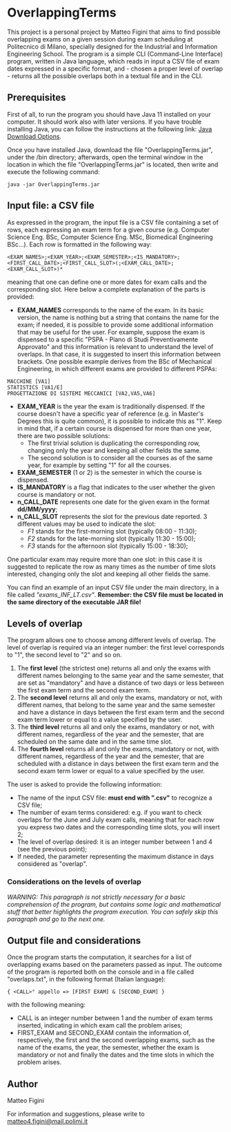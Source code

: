 # OverlappingTerms
This project is a personal project by Matteo Figini that aims to find possible overlapping exams on a given session during exam scheduling at Politecnico di Milano, specially designed for the Industrial and Information Engineering School. The program is a simple CLI (Command-Line Interface) program, written in Java language, which reads in input a CSV file of exam dates expressed in a specific format, and - chosen a proper level of overlap - returns all the possible overlaps both in a textual file and in the CLI.

## Prerequisites
First of all, to run the program you should have Java 11 installed on your computer. It should work also with later versions. If you have trouble installing Java, you can follow the instructions at the following link: [Java Download Options](https://www.java.com/en/download/help/download_options.html).

Once you have installed Java, download the file "OverlappingTerms.jar", under the /bin directory; afterwards, open the terminal window in the location in which the file "OverlappingTerms.jar" is located, then write and execute the following command:
```
java -jar OverlappingTerms.jar
```

## Input file: a CSV file
As expressed in the program, the input file is a CSV file containing a set of rows, each expressing an exam term for a given course (e.g. Computer Science Eng. BSc, Computer Science Eng. MSc, Biomedical Engineering BSc...). Each row is formatted in the following way:
```
<EXAM_NAMES>;<EXAM_YEAR>;<EXAM_SEMESTER>;<IS_MANDATORY>;<FIRST_CALL_DATE>;<FIRST_CALL_SLOT>(;<EXAM_CALL_DATE>;<EXAM_CALL_SLOT>)*
```
meaning that one can define one or more dates for exam calls and the corresponding slot. Here below a complete explanation of the parts is provided:
- **EXAM_NAMES** corresponds to the name of the exam. In its basic version, the name is nothing but a string that contains the name for the exam; if needed, it is possible to provide some additional information that may be useful for the user. For example, suppose the exam is dispensed to a specific "PSPA - Piano di Studi Preventivamente Approvato" and this information is relevant to understand the level of overlaps. In that case, it is suggested to insert this information between brackets. One possible example derives from the BSc of Mechanical Engineering, in which different exams are provided to different PSPAs:
```
MACCHINE [VA1]
STATISTICS [VA1/E]
PROGETTAZIONE DI SISTEMI MECCANICI [VA2,VA5,VA6]
```
- **EXAM_YEAR** is the year the exam is traditionally dispensed. If the course doesn't have a specific year of reference (e.g. in Master's Degrees this is quite common), it is possible to indicate this as "1". Keep in mind that, if a certain course is dispensed for more than one year, there are two possible solutions:
  -  The first trivial solution is duplicating the corresponding row, changing only the year and keeping all other fields the same.
  -  The second solution is to consider all the courses as of the same year, for example by setting "1" for all the courses.
- **EXAM_SEMESTER** (1 or 2) is the semester in which the course is dispensed.
- **IS_MANDATORY** is a flag that indicates to the user whether the given course is mandatory or not.
- **n_CALL_DATE** represents one date for the given exam in the format __dd/MM/yyyy__;
- **n_CALL_SLOT** represents the slot for the previous date reported. 3 different values may be used to indicate the slot:
  - _F1_ stands for the first-morning slot (typically 08:00 - 11:30);
  - _F2_ stands for the late-morning slot (typically 11:30 - 15:00);
  - _F3_ stands for the afternoon slot (typically 15:00 - 18:30);

One particular exam may require more than one slot: in this case it is suggested to replicate the row as many times as the number of time slots interested, changing only the slot and keeping all other fields the same.

You can find an example of an input CSV file under the main directory, in a file called _"exams_INF_LT.csv"_. __Remember: the CSV file must be located in the same directory of the executable JAR file!__

## Levels of overlap
The program allows one to choose among different levels of overlap. The level of overlap is required via an integer number: the first level corresponds to "1", the second level to "2" and so on.
1. The __first level__ (the strictest one) returns all and only the exams with different names belonging to the same year and the same semester, that are set as "mandatory" and have a distance of two days or less between the first exam term and the second exam term.
2. The __second level__ returns all and only the exams, mandatory or not, with different names, that belong to the same year and the same semester and have a distance in days between the first exam term and the second exam term lower or equal to a value specified by the user.
3. The __third level__ returns all and only the exams, mandatory or not, with different names, regardless of the year and the semester, that are scheduled on the same date and in the same time slot.
4. The __fourth level__ returns all and only the exams, mandatory or not, with different names, regardless of the year and the semester, that are scheduled with a distance in days between the first exam term and the second exam term lower or equal to a value specified by the user.

The user is asked to provide the following information:
- The name of the input CSV file: **must end with ".csv"** to recognize a CSV file;
- The number of exam terms considered: e.g. if you want to check overlaps for the June and July exam calls, meaning that for each row you express two dates and the corresponding time slots, you will insert 2;
- The level of overlap desired: it is an integer number between 1 and 4 (see the previous point);
- If needed, the parameter representing the maximum distance in days considered as "overlap".

### Considerations on the levels of overlap
_WARNING: This paragraph is not strictly necessary for a basic comprehension of the program, but contains some logic and mathematical stuff that better highlights the program execution. You can safely skip this paragraph and go to the next one._

## Output file and considerations
Once the program starts the computation, it searches for a list of overlapping exams based on the parameters passed as input. The outcome of the program is reported both on the console and in a file called "overlaps.txt", in the following format (Italian language):
```
{ <CALL>° appello => [FIRST EXAM] & [SECOND_EXAM] }
```
with the following meaning:
- CALL is an integer number between 1 and the number of exam terms inserted, indicating in which exam call the problem arises;
- FIRST_EXAM and SECOND_EXAM contain the information of, respectively, the first and the second overlapping exams, such as the name of the exams, the year, the semester, whether the exam is mandatory or not and finally the dates and the time slots in which the problem arises.

## Author
Matteo Figini

For information and suggestions, please write to [matteo4.figini@mail.polimi.it](mailto:matteo4.figini@mail.polimi.it)
